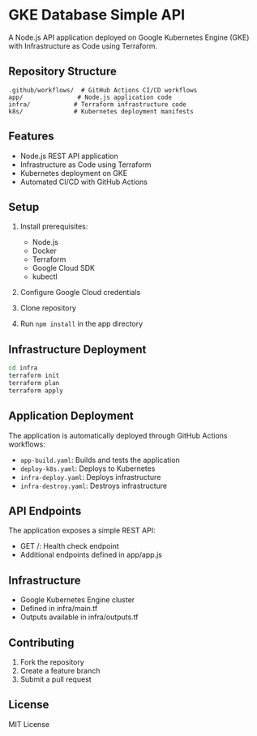 # GKE Database Simple API

A Node.js API application deployed on Google Kubernetes Engine (GKE) with Infrastructure as Code using Terraform.

## Repository Structure
```
.github/workflows/  # GitHub Actions CI/CD workflows
app/               # Node.js application code
infra/            # Terraform infrastructure code
k8s/              # Kubernetes deployment manifests
```

## Features
- Node.js REST API application
- Infrastructure as Code using Terraform
- Kubernetes deployment on GKE
- Automated CI/CD with GitHub Actions

## Setup
1. Install prerequisites:
   - Node.js
   - Docker
   - Terraform
   - Google Cloud SDK
   - kubectl

2. Configure Google Cloud credentials
3. Clone repository
4. Run `npm install` in the app directory

## Infrastructure Deployment
```bash
cd infra
terraform init
terraform plan
terraform apply
```

## Application Deployment
The application is automatically deployed through GitHub Actions workflows:
- `app-build.yaml`: Builds and tests the application
- `deploy-k8s.yaml`: Deploys to Kubernetes
- `infra-deploy.yaml`: Deploys infrastructure
- `infra-destroy.yaml`: Destroys infrastructure

## API Endpoints
The application exposes a simple REST API:
- GET /: Health check endpoint
- Additional endpoints defined in app/app.js

## Infrastructure
- Google Kubernetes Engine cluster
- Defined in infra/main.tf
- Outputs available in infra/outputs.tf

## Contributing
1. Fork the repository
2. Create a feature branch
3. Submit a pull request

## License
MIT License
